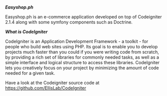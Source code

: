 
***Easyshop.ph***


Easyshop.ph is an e-commerce application developed on top of Codeigniter 2.1.4 along with some symfony components such as Doctrine.





***What is CodeIgniter***

CodeIgniter is an Application Development Framework - a toolkit - for people
who build web sites using PHP. Its goal is to enable you to develop projects
much faster than you could if you were writing code from scratch, by providing
a rich set of libraries for commonly needed tasks, as well as a simple
interface and logical structure to access these libraries. CodeIgniter lets
you creatively focus on your project by minimizing the amount of code needed
for a given task.


Have a look at the Codeigniter source code at https://github.com/EllisLab/CodeIgniter
